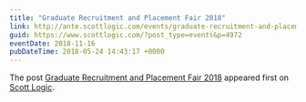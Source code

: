 ```yaml
---
title: "Graduate Recruitment and Placement Fair 2018"
link: http://ante.scottlogic.com/events/graduate-recruitment-and-placement-fair-2018/
guid: https://www.scottlogic.com/?post_type=events&p=4972
eventDate: 2018-11-16
pubDateTime: 2018-05-24 14:43:17 +0000
---
```


<p>The post <a rel="nofollow" href="http://ante.scottlogic.com/events/graduate-recruitment-and-placement-fair-2018/">Graduate Recruitment and Placement Fair 2018</a> appeared first on <a rel="nofollow" href="http://ante.scottlogic.com">Scott Logic</a>.</p>